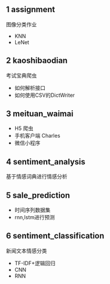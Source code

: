 ## 1 assignment

图像分类作业

- KNN
- LeNet

## 2 kaoshibaodian

考试宝典爬虫

- 如何解析接口
- 如何使用CSV的DictWriter

## 3 meituan_waimai

- H5 爬虫
- 手机客户端 Charles
- 微信小程序

## 4 sentiment_analysis

基于情感词典进行情感分析

## 5 sale_prediction

- 时间序列数据集
- rnn,lstm进行预测

## 6 sentiment_classification

新闻文本情感分类

- TF-IDF+逻辑回归
- CNN
- RNN